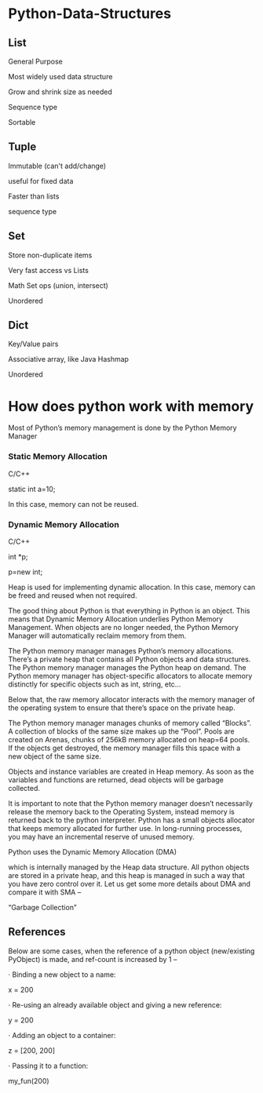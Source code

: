 # Python-Data-Structures

## List
General Purpose

Most widely used data structure

Grow and shrink size as needed

Sequence type

Sortable

## Tuple
Immutable (can't add/change)

useful for fixed data

Faster than lists

sequence type

## Set
Store non-duplicate items

Very fast access vs Lists

Math Set ops (union, intersect)

Unordered

## Dict
Key/Value pairs

Associative array, like Java Hashmap

Unordered


# How does python work with memory

Most of Python’s memory management is done by the Python Memory Manager

### Static Memory Allocation

C/C++

static int a=10;

In this case, memory can not be reused.

### Dynamic Memory Allocation

C/C++

int *p;

p=new int;

Heap is used for implementing dynamic allocation. In this case, memory can be freed and reused when not required.



The good thing about Python is that everything in Python is an object. This means that Dynamic Memory Allocation underlies Python Memory Management. When objects are no longer needed, the Python Memory Manager will automatically reclaim memory from them.


The Python memory manager manages Python’s memory allocations. There’s a private heap that contains all Python objects and data structures. The Python memory manager manages the Python heap on demand. The Python memory manager has object-specific allocators to allocate memory distinctly for specific objects such as int, string, etc… 


Below that, the raw memory allocator interacts with the memory manager of the operating system to ensure that there’s space on the private heap.

The Python memory manager manages chunks of memory called “Blocks”. A collection of blocks of the same size makes up the “Pool”. Pools are created on Arenas, chunks of 256kB memory allocated on heap=64 pools. If the objects get destroyed, the memory manager fills this space with a new object of the same size.

Objects and instance variables are created in Heap memory. As soon as the variables and functions are returned, dead objects will be garbage collected.

It is important to note that the Python memory manager doesn’t necessarily release the memory back to the Operating System, instead memory is returned back to the python interpreter. Python has a small objects allocator that keeps memory allocated for further use. In long-running processes, you may have an incremental reserve of unused memory.









Python uses the Dynamic Memory Allocation (DMA)

which is internally managed by the Heap data structure. All python objects are stored in a private heap, and this heap is managed in such a way that you have zero control over it. Let us get some more details about DMA and compare it with SMA –

“Garbage Collection”


## References

Below are some cases, when the reference of a python object (new/existing PyObject) is made, and ref-count is increased by 1 –​​​​​​​​​​​​

· Binding a new object to a name:

x = 200

· Re-using an already available object and giving a new reference:

y = 200

· Adding an object to a container:

z = [200, 200]​​​​​​​

· Passing it to a function:

my_fun(200)


